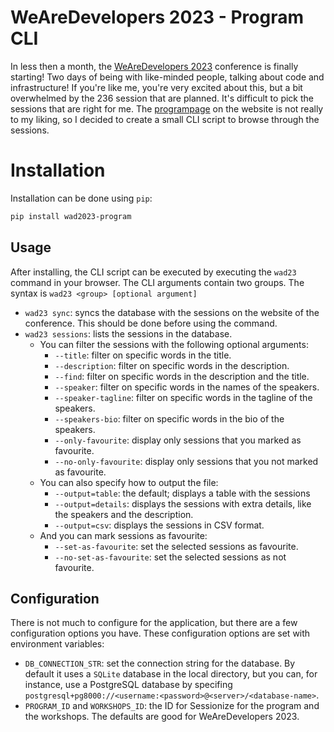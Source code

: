 # WeAreDevelopers 2023 - Program CLI

In less then a month, the [WeAreDevelopers 2023](https://www.wearedevelopers.com/world-congress) conference is finally starting! Two days of being with like-minded people, talking about code and infrastructure! If you're like me, you're very excited about this, but a bit overwhelmed by the 236 session that are planned. It's difficult to pick the sessions that are right for me. The [programpage](https://www.wearedevelopers.com/world-congress/program) on the website is not really to my liking, so I decided to create a small CLI script to browse through the sessions.

# Installation

Installation can be done using `pip`:

```bash
pip install wad2023-program
```

## Usage

After installing, the CLI script can be executed by executing the `wad23` command in your browser. The CLI arguments contain two groups. The syntax is `wad23 <group> [optional argument]`

-   `wad23 sync`: syncs the database with the sessions on the website of the conference. This should be done before using the command.
-   `wad23 sessions`: lists the sessions in the database.
    -   You can filter the sessions with the following optional arguments:
        -   `--title`: filter on specific words in the title.
        -   `--description`: filter on specific words in the description.
        -   `--find`: filter on specific words in the description and the title.
        -   `--speaker`: filter on specific words in the names of the speakers.
        -   `--speaker-tagline`: filter on specific words in the tagline of the speakers.
        -   `--speakers-bio`: filter on specific words in the bio of the speakers.
        -   `--only-favourite`: display only sessions that you marked as favourite.
        -   `--no-only-favourite`: display only sessions that you not marked as favourite.
    -   You can also specify how to output the file:
        -   `--output=table`: the default; displays a table with the sessions
        -   `--output=details`: displays the sessions with extra details, like the speakers and the description.
        -   `--output=csv`: displays the sessions in CSV format.
    -   And you can mark sessions as favourite:
        -   `--set-as-favourite`: set the selected sessions as favourite.
        -   `--no-set-as-favourite`: set the selected sessions as not favourite.

## Configuration

There is not much to configure for the application, but there are a few configuration options you have. These configuration options are set with environment variables:

-   `DB_CONNECTION_STR`: set the connection string for the database. By default it uses a `SQLite` database in the local directory, but you can, for instance, use a PostgreSQL database by specifing `postgresql+pg8000://<username:<password>@<server>/<database-name>`.
-   `PROGRAM_ID` and `WORKSHOPS_ID`: the ID for Sessionize for the program and the workshops. The defaults are good for WeAreDevelopers 2023.